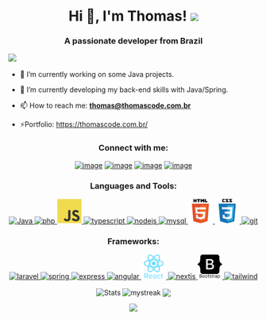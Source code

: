 <h1 align="center">Hi 👋, I'm Thomas! <img height="20" src="https://emoji.gg/assets/emoji/2843-verified-developer-badge-skyblue.png"></h1>
<h3 align="center">A passionate developer from Brazil</h3>

<a href="https://www.youtube.com/watch?v=dQw4w9WgXcQ"><img src="https://user-images.githubusercontent.com/73097560/115834477-dbab4500-a447-11eb-908a-139a6edaec5c.gif"></a>


- 🔭 I’m currently working on some Java projects.

- 🌱 I’m currently developing my back-end skills with Java/Spring.

- 📫 How to reach me: **thomas@thomascode.com.br**

- ⚡Portfolio: https://thomascode.com.br/


<h3 align="center">Connect with me:</h3>
<div align="center">
  
  [![image](https://img.shields.io/badge/LinkedIn-0077B5?style=for-the-badge&logo=linkedin&logoColor=white)](https://www.linkedin.com/in/thomasaleknovic/)
[![image](https://img.shields.io/badge/Instagram-E4405F?style=for-the-badge&logo=instagram&logoColor=white)](https://www.instagram.com/thomas_aleknovic/)
[![image](https://img.shields.io/badge/Twitter-1DA1F2?style=for-the-badge&logo=twitter&logoColor=white)](https://twitter.com/Taleknovic)
[![image](https://img.shields.io/badge/Mail-D14836?style=for-the-badge&logo=gmail&logoColor=white)](mailto:thomas@thomascode.com.br)

  <h3 align="center">Languages and Tools:</h3>

<p align="center"> 
   <a href='https://www.java.com/' target="_blank">
     <img src="https://cdn.jsdelivr.net/gh/devicons/devicon/icons/java/java-original.svg" alt="Java" width="50" height="50"  />
  </a>
  <a href='https://www.php.net/' target="_blank">
     <img src="https://cdn.jsdelivr.net/gh/devicons/devicon/icons/php/php-original.svg" alt="php" width="50" height="50" />
  </a>
  <a href="https://developer.mozilla.org/en-US/docs/Web/JavaScript" target="_blank"> 
    <img src="https://raw.githubusercontent.com/devicons/devicon/master/icons/javascript/javascript-original.svg" alt="javascript" width="50" height="50"/> 
  </a> 
    <a href="https://www.typescriptlang.org/" target="_blank"> 
    <img src="https://cdn.jsdelivr.net/gh/devicons/devicon/icons/typescript/typescript-original.svg" alt="typescript" width="50" height="50"/> 
  </a> 
  <a href="https://nodejs.org/en/" target="_blank"> 
            <img src="https://cdn.jsdelivr.net/gh/devicons/devicon/icons/nodejs/nodejs-original.svg"  alt="nodejs" width="50" height="50"/>
  </a>
  <a href="https://www.mysql.com/" target="_blank"> 
            <img src="https://cdn.jsdelivr.net/gh/devicons/devicon/icons/mysql/mysql-original.svg"  alt="mysql" width="50" height="50"/>
  </a>
 <a href="https://www.w3.org/html/" target="_blank"> 
    <img src="https://raw.githubusercontent.com/devicons/devicon/master/icons/html5/html5-original-wordmark.svg" alt="html5" width="50" height="50"/> 
  </a>
  <a href="https://www.w3schools.com/css/" target="_blank"> 
    <img src="https://raw.githubusercontent.com/devicons/devicon/master/icons/css3/css3-original-wordmark.svg" alt="css3" width="50" height="50"/> 
  </a> 
  <a href="https://git-scm.com/" target="_blank"> 
    <img src="https://www.vectorlogo.zone/logos/git-scm/git-scm-icon.svg" alt="git" width="50" height="50"/> 
  </a>
  
  <h3 align="center">Frameworks:</h3>
          

   <a href='https://laravel.com/' target="_blank">
       <img src="https://cdn.jsdelivr.net/gh/devicons/devicon/icons/laravel/laravel-plain-wordmark.svg" alt="laravel" width="50" height="50" />    
  </a>
  <a href='https://spring.io/' target="_blank">
       <img src="https://cdn.jsdelivr.net/gh/devicons/devicon/icons/spring/spring-original.svg" alt="spring" width="50" height="50" />    
  </a>
    <a href='https://expressjs.com/' target="_blank">
       <img src="https://cdn.jsdelivr.net/gh/devicons/devicon/icons/express/express-original.svg" alt="express" width="50" height="50" />    
  </a>
  <a href="https://angular.io/" target="_blank" rel="noreferrer"> <img
      src="https://cdn.jsdelivr.net/gh/devicons/devicon/icons/angularjs/angularjs-plain.svg"
      alt="angular" width="50" height="50" />
  </a>
  <a href="https://reactjs.org/" target="_blank" rel="noreferrer"> <img
      src="https://raw.githubusercontent.com/devicons/devicon/master/icons/react/react-original-wordmark.svg"
      alt="react" width="50" height="50" />
  </a>
    <a href="https://nextjs.org/" target="_blank"  rel="noreferrer"> 
    <img src="https://github.com/bestofjs/bestofjs-webui/blob/master/public/logos/nextjs.dark.svg" alt="nextjs" width="50" height="50"/> 
  </a>
  <a href="https://getbootstrap.com" target="_blank" rel="noreferrer">
    <img src="https://raw.githubusercontent.com/devicons/devicon/master/icons/bootstrap/bootstrap-plain-wordmark.svg"
      alt="bootstrap" width="50" height="50" />
  </a>
  <a href="https://tailwindcss.com/" target="_blank" rel="noreferrer">
    <img src="https://cdn.jsdelivr.net/gh/devicons/devicon/icons/tailwindcss/tailwindcss-plain.svg"
      alt="tailwind" width="50" height="50" />
  </a>
</p>

  
  
<img align="center" src="https://github-readme-stats-opal-phi.vercel.app/api?username=thomasaleknovic&show_icons=true&theme=tokyonight&count_private=true" alt="Stats"/>
<img  align="center" src="https://github-readme-streak-stats.herokuapp.com/?user=thomasaleknovic&theme=tokyonight" alt="mystreak"/>
 <img align="center" src="https://github-readme-stats-opal-phi.vercel.app/api/top-langs?username=thomasaleknovic&count_private=false&layout=compact&theme=tokyonight&hide=html,scss,blade,css,javascript" />


  
  <a href="https://www.youtube.com/watch?v=dQw4w9WgXcQ"><img src="https://user-images.githubusercontent.com/73097560/115834477-dbab4500-a447-11eb-908a-139a6edaec5c.gif"></a>
